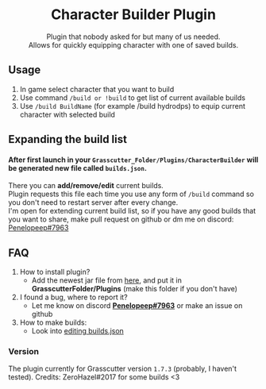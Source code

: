 # <center> Character Builder Plugin
 <div style="text-align: center;"> Plugin that nobody asked for but many of us needed.  <br />
Allows for quickly equipping character with one of saved builds.</div>

## Usage

1. In game select character that you want to build 
2. Use command `/build or !build` to get list of current available builds 
3. Use `/build BuildName` (for example /build hydrodps) to equip current character with selected build

## Expanding the build list
#### After first launch in your `Grasscutter_Folder/Plugins/CharacterBuilder` will be generated new file called `builds.json`.
There you can **add/remove/edit** current builds.  <br />
Plugin requests this file each time you use any form of `/build` command so you don't need to restart server after every change. \
I'm open for extending current build list, so if you have any good builds that you want to share, make pull request on github or dm me on discord: <a href="https://discord.com/users/276265598508466176">Penelopeep#7963</a>

## FAQ
1. How to install plugin?
    - Add the newest jar file from [here](https://github.com/Penelopeep/CharacterBuilder/releases), and put it in **GrasscutterFolder/Plugins** (make this folder if you don't have)
2. I found a bug, where to report it?
    - Let me know on discord **<a href="https://discord.com/users/276265598508466176">Penelopeep#7963</a>** or make an issue on github
3. How to make builds: 
    - Look into [editing builds.json](Artifacts.md)
### Version
The plugin currently for Grasscutter version `1.7.3` (probably, I haven't tested).
Credits: ZeroHazel#2017 for some builds <3

